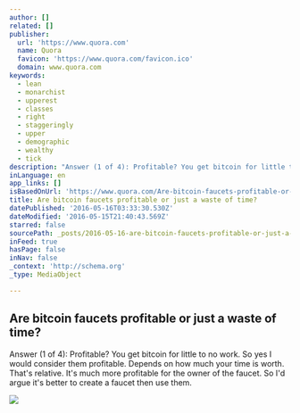 ```yaml
---
author: []
related: []
publisher:
  url: 'https://www.quora.com'
  name: Quora
  favicon: 'https://www.quora.com/favicon.ico'
  domain: www.quora.com
keywords:
  - lean
  - monarchist
  - upperest
  - classes
  - right
  - staggeringly
  - upper
  - demographic
  - wealthy
  - tick
description: "Answer (1 of 4): Profitable? You get bitcoin for little to no work. So yes I would consider them profitable. Depends on how much your time is worth. That's relative. It's much more profitable for the owner of the faucet. So I'd argue it's better to create a faucet then use them."
inLanguage: en
app_links: []
isBasedOnUrl: 'https://www.quora.com/Are-bitcoin-faucets-profitable-or-just-a-waste-of-time'
title: Are bitcoin faucets profitable or just a waste of time?
datePublished: '2016-05-16T03:33:30.530Z'
dateModified: '2016-05-15T21:40:43.569Z'
starred: false
sourcePath: _posts/2016-05-16-are-bitcoin-faucets-profitable-or-just-a-waste-of-time.md
inFeed: true
hasPage: false
inNav: false
_context: 'http://schema.org'
_type: MediaObject

---
```

<article style=""><h1>Are bitcoin faucets profitable or just a waste of time?</h1><p>Answer (1 of 4): Profitable? You get bitcoin for little to no work. So yes I would consider them profitable. Depends on how much your time is worth. That's relative. It's much more profitable for the owner of the faucet. So I'd argue it's better to create a faucet then use them.</p><img src="https://qsf.is.quoracdn.net/-images.new_grid.fb_share_default.pnge6dde9cfa6e03c43.png" /></article>